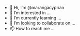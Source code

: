 - 👋 Hi, I’m @marangacyprian
- 👀 I’m interested in ...
- 🌱 I’m currently learning ...
- 💞️ I’m looking to collaborate on ...
- 📫 How to reach me ...

<!---
marangacyprian/marangacyprian is a ✨ special ✨ repository because its `README.md` (this file) appears on your GitHub profile.
You can click the Preview link to take a look at your changes.
--->
